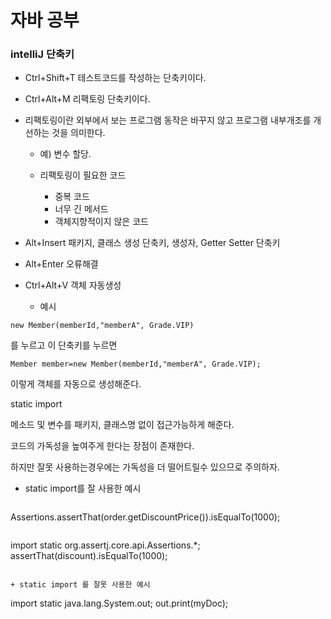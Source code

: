 # 자바 공부

### intelliJ 단축키

+ Ctrl+Shift+T 테스트코드를 작성하는 단축키이다. 

+ Ctrl+Alt+M 리팩토링 단축키이다. 

+ 리팩토링이란 외부에서 보는 프로그램 동작은 바꾸지 않고 프로그램 내부개조를 개선하는 것을 의미한다.

  + 예) 변수 할당.

  + 리팩토링이 필요한 코드
    + 중복 코드
    + 너무 긴 메서드
    + 객체지향적이지 않은 코드

+ Alt+Insert 패키지, 클래스 생성 단축키, 생성자,  Getter Setter 단축키
+ Alt+Enter 오류해결
+ Ctrl+Alt+V 객체 자동생성
  
  + 예시 
```
new Member(memberId,"memberA", Grade.VIP)
```
를 누르고 이 단축키를 누르면
```
Member member=new Member(memberId,"memberA", Grade.VIP);
```
이렇게 객체를 자동으로 생성해준다.

static import

메소드 및 변수를 패키지, 클래스명 없이 접근가능하게 해준다.

코드의 가독성을 높여주게 한다는 장점이 존재한다.

하지만 잘못 사용하는경우에는 가독성을 더 떨어트릴수 있으므로 주의하자.

+ static import를 잘 사용한 예시
  ```
Assertions.assertThat(order.getDiscountPrice()).isEqualTo(1000);
  ```

```
import static org.assertj.core.api.Assertions.*;
assertThat(discount).isEqualTo(1000);
```

+ static import 를 잘못 사용한 예시
```
import static java.lang.System.out;
out.print(myDoc);   
```
